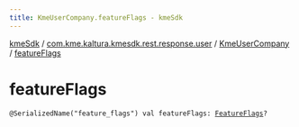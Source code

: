 ```yaml
---
title: KmeUserCompany.featureFlags - kmeSdk
---
```


[kmeSdk](../../index.html) / [com.kme.kaltura.kmesdk.rest.response.user](../index.html) / [KmeUserCompany](index.html) / [featureFlags](./feature-flags.html)

# featureFlags

`@SerializedName("feature_flags") val featureFlags: `[`FeatureFlags`](-feature-flags/index.html)`?`